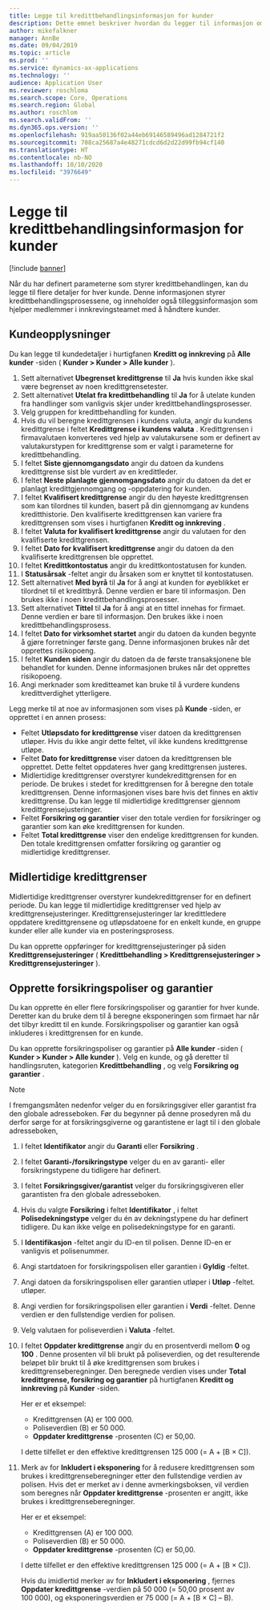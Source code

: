 ```yaml
---
title: Legge til kredittbehandlingsinformasjon for kunder
description: Dette emnet beskriver hvordan du legger til informasjon om kredittbehandling for en kunde.
author: mikefalkner
manager: AnnBe
ms.date: 09/04/2019
ms.topic: article
ms.prod: ''
ms.service: dynamics-ax-applications
ms.technology: ''
audience: Application User
ms.reviewer: roschloma
ms.search.scope: Core, Operations
ms.search.region: Global
ms.author: roschlom
ms.search.validFrom: ''
ms.dyn365.ops.version: ''
ms.openlocfilehash: 919aa50136f02a44eb69146589496ad1284721f2
ms.sourcegitcommit: 708ca25687a4e48271cdcd6d2d22d99fb94cf140
ms.translationtype: HT
ms.contentlocale: nb-NO
ms.lasthandoff: 10/10/2020
ms.locfileid: "3976649"
---
```

# <a name="add-credit-management-information-for-customers"></a>Legge til kredittbehandlingsinformasjon for kunder

[!include [banner](../includes/banner.md)]

Når du har definert parameterne som styrer kredittbehandlingen, kan du legge til flere detaljer for hver kunde. Denne informasjonen styrer kredittbehandlingsprosessene, og inneholder også tilleggsinformasjon som hjelper medlemmer i innkrevingsteamet med å håndtere kunder.

## <a name="customer-information"></a>Kundeopplysninger

Du kan legge til kundedetaljer i hurtigfanen **Kreditt og innkreving** på **Alle kunder** -siden ( **Kunder \> Kunder \> Alle kunder** ).

1. Sett alternativet **Ubegrenset kredittgrense** til **Ja** hvis kunden ikke skal være begrenset av noen kredittgrensetester.
2. Sett alternativet **Utelat fra kredittbehandling** til **Ja** for å utelate kunden fra handlinger som vanligvis skjer under kredittbehandlingsprosesser.
3. Velg gruppen for kredittbehandling for kunden.
4. Hvis du vil beregne kredittgrensen i kundens valuta, angir du kundens kredittgrense i feltet **Kredittgrense i kundens valuta** . Kredittgrensen i firmavalutaen konverteres ved hjelp av valutakursene som er definert av valutakurstypen for kredittgrense som er valgt i parameterne for kredittbehandling.
5. I feltet **Siste gjennomgangsdato** angir du datoen da kundens kredittgrense sist ble vurdert av en kredittleder.
6. I feltet **Neste planlagte gjennomgangsdato** angir du datoen da det er planlagt kredittgjennomgang og -oppdatering for kunden.
7. I feltet **Kvalifisert kredittgrense** angir du den høyeste kredittgrensen som kan tilordnes til kunden, basert på din gjennomgang av kundens kreditthistorie. Den kvalifiserte kredittgrensen kan variere fra kredittgrensen som vises i hurtigfanen **Kreditt og innkreving** .
8. I feltet **Valuta for kvalifisert kredittgrense** angir du valutaen for den kvalifiserte kredittgrensen.
9. I feltet **Dato for kvalifisert kredittgrense** angir du datoen da den kvalifiserte kredittgrensen ble opprettet.
10. I feltet **Kredittkontostatus** angir du kredittkontostatusen for kunden.
11. I **Statusårsak** -feltet angir du årsaken som er knyttet til kontostatusen.
12. Sett alternativet **Med byrå** til **Ja** for å angi at kunden for øyeblikket er tilordnet til et kredittbyrå. Denne verdien er bare til informasjon. Den brukes ikke i noen kredittbehandlingsprosesser.
13. Sett alternativet **Tittel** til **Ja** for å angi at en tittel innehas for firmaet. Denne verdien er bare til informasjon. Den brukes ikke i noen kredittbehandlingsprosess.
14. I feltet **Dato for virksomhet startet** angir du datoen da kunden begynte å gjøre forretninger første gang. Denne informasjonen brukes når det opprettes risikopoeng.
15. I feltet **Kunden siden** angir du datoen da de første transaksjonene ble behandlet for kunden. Denne informasjonen brukes når det opprettes risikopoeng.
16. Angi merknader som kreditteamet kan bruke til å vurdere kundens kredittverdighet ytterligere.

Legg merke til at noe av informasjonen som vises på **Kunde** -siden, er opprettet i en annen prosess:

- Feltet **Utløpsdato for kredittgrense** viser datoen da kredittgrensen utløper. Hvis du ikke angir dette feltet, vil ikke kundens kredittgrense utløpe.
- Feltet **Dato for kredittgrense** viser datoen da kredittgrensen ble opprettet. Dette feltet oppdateres hver gang kredittgrensen justeres.
- Midlertidige kredittgrenser overstyrer kundekredittgrensen for en periode. De brukes i stedet for kredittgrensen for å beregne den totale kredittgrensen. Denne informasjonen vises bare hvis det finnes en aktiv kredittgrense. Du kan legge til midlertidige kredittgrenser gjennom kredittgrensejusteringer.
- Feltet **Forsikring og garantier** viser den totale verdien for forsikringer og garantier som kan øke kredittgrensen for kunden.
- Feltet **Total kredittgrense** viser den endelige kredittgrensen for kunden. Den totale kredittgrensen omfatter forsikring og garantier og midlertidige kredittgrenser.

## <a name="temporary-credit-limits"></a>Midlertidige kredittgrenser

Midlertidige kredittgrenser overstyrer kundekredittgrenser for en definert periode. Du kan legge til midlertidige kredittgrenser ved hjelp av kredittgrensejusteringer. Kredittgrensejusteringer lar kredittledere oppdatere kredittgrensene og utløpsdatoene for en enkelt kunde, en gruppe kunder eller alle kunder via en posteringsprosess.

Du kan opprette oppføringer for kredittgrensejusteringer på siden **Kredittgrensejusteringer** ( **Kredittbehandling \> Kredittgrensejusteringer \> Kredittgrensejusteringer** ).

## <a name="create-insurance-policies-and-guarantees"></a>Opprette forsikringspoliser og garantier

Du kan opprette én eller flere forsikringspoliser og garantier for hver kunde. Deretter kan du bruke dem til å beregne eksponeringen som firmaet har når det tilbyr kreditt til en kunde. Forsikringspoliser og garantier kan også inkluderes i kredittgrensen for en kunde.

Du kan opprette forsikringspoliser og garantier på **Alle kunder** -siden ( **Kunder \> Kunder \> Alle kunder** ). Velg en kunde, og gå deretter til handlingsruten, kategorien **Kredittbehandling** , og velg **Forsikring og garantier** .

> [!NOTE]
> I fremgangsmåten nedenfor velger du en forsikringsgiver eller garantist fra den globale adresseboken. Før du begynner på denne prosedyren må du derfor sørge for at forsikringsgiverne og garantistene er lagt til i den globale adresseboken,

1. I feltet **Identifikator** angir du **Garanti** eller **Forsikring** .
2. I feltet **Garanti-/forsikringstype** velger du en av garanti- eller forsikringstypene du tidligere har definert.
3. I feltet **Forsikringsgiver/garantist** velger du forsikringsgiveren eller garantisten fra den globale adresseboken. 
4. Hvis du valgte **Forsikring** i feltet **Identifikator** , i feltet **Polisedekningstype** velger du én av dekningstypene du har definert tidligere. Du kan ikke velge en polisedekningstype for en garanti.
5. I **Identifikasjon** -feltet angir du ID-en til polisen. Denne ID-en er vanligvis et polisenummer.
6. Angi startdatoen for forsikringspolisen eller garantien i **Gyldig** -feltet.
7. Angi datoen da forsikringspolisen eller garantien utløper i **Utløp** -feltet. utløper.
8. Angi verdien for forsikringspolisen eller garantien i **Verdi** -feltet. Denne verdien er den fullstendige verdien for polisen.
9. Velg valutaen for poliseverdien i **Valuta** -feltet. 
10. I feltet **Oppdater kredittgrense** angir du en prosentverdi mellom **0** og **100** . Denne prosenten vil bli brukt på poliseverdien, og det resulterende beløpet blir brukt til å øke kredittgrensen som brukes i kredittgrenseberegninger. Den beregnede verdien vises under **Total kredittgrense, forsikring og garantier** på hurtigfanen **Kreditt og innkreving** på **Kunder** -siden.

    Her er et eksempel:

    - Kredittgrensen (A) er 100 000.
    - Poliseverdien (B) er 50 000.
    - **Oppdater kredittgrense** -prosenten (C) er 50,00.
    
    I dette tilfellet er den effektive kredittgrensen 125 000 (= A + \[B × C\]).

11. Merk av for **Inkludert i eksponering** for å redusere kredittgrensen som brukes i kredittgrenseberegninger etter den fullstendige verdien av polisen. Hvis det er merket av i denne avmerkingsboksen, vil verdien som beregnes når **Oppdater kredittgrense** -prosenten er angitt, ikke brukes i kredittgrenseberegninger.

    Her er et eksempel:

    - Kredittgrensen (A) er 100 000.
    - Poliseverdien (B) er 50 000.
    - **Oppdater kredittgrense** -prosenten (C) er 50,00.

    I dette tilfellet er den effektive kredittgrensen 125 000 (= A + \[B × C\]).
    
    Hvis du imidlertid merker av for **Inkludert i eksponering** , fjernes **Oppdater kredittgrense** -verdien på 50 000 (= 50,00 prosent av 100 000), og eksponeringsverdien er 75 000 (= A + \[B × C\] – B).
